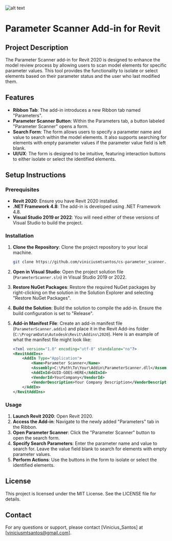 ![alt text](ParameterScanner/Resources/scanner_icon.ico)
# Parameter Scanner Add-in for Revit

## Project Description

The Parameter Scanner add-in for Revit 2020 is designed to enhance the model review process by allowing users to scan model elements for specific parameter values. This tool provides the functionality to isolate or select elements based on their parameter status and the user who last modified them.

## Features

- **Ribbon Tab**: The add-in introduces a new Ribbon tab named "Parameters".
- **Parameter Scanner Button**: Within the Parameters tab, a button labeled "Parameter Scanner" opens a form.
- **Search Form**: The form allows users to specify a parameter name and value to search within the model elements. It also supports searching for elements with empty parameter values if the parameter value field is left blank.
- **UI/UX**: The form is designed to be intuitive, featuring interaction buttons to either isolate or select the identified elements.

## Setup Instructions

### Prerequisites

- **Revit 2020**: Ensure you have Revit 2020 installed.
- **.NET Framework 4.8**: The add-in is developed using .NET Framework 4.8.
- **Visual Studio 2019 or 2022**: You will need either of these versions of Visual Studio to build the project.

### Installation

1. **Clone the Repository**: Clone the project repository to your local machine.
    ```bash
    git clone https://github.com/viniciusmtsantos/cs-parameter_scanner.git
    ```
2. **Open in Visual Studio**: Open the project solution file (`ParameterScanner.sln`) in Visual Studio 2019 or 2022.
3. **Restore NuGet Packages**: Restore the required NuGet packages by right-clicking on the solution in the Solution Explorer and selecting "Restore NuGet Packages".
4. **Build the Solution**: Build the solution to compile the add-in. Ensure the build configuration is set to "Release".
5. **Add-in Manifest File**: Create an add-in manifest file (`ParameterScanner.addin`) and place it in the Revit Add-ins folder (`C:\ProgramData\Autodesk\Revit\Addins\2020`). Here is an example of what the manifest file might look like:

    ```xml
    <?xml version="1.0" encoding="utf-8" standalone="no"?>
    <RevitAddIns>
        <AddIn Type="Application">
            <Name>Parameter Scanner</Name>
            <Assembly>C:\Path\To\Your\Addin\ParameterScanner.dll</Assembly>
            <AddInId>GUID-GOES-HERE</AddInId>
            <VendorId>YourCompany</VendorId>
            <VendorDescription>Your Company Description</VendorDescription>
        </AddIn>
    </RevitAddIns>
    ```

### Usage

1. **Launch Revit 2020**: Open Revit 2020.
2. **Access the Add-in**: Navigate to the newly added "Parameters" tab in the Ribbon.
3. **Open Parameter Scanner**: Click the "Parameter Scanner" button to open the search form.
4. **Specify Search Parameters**: Enter the parameter name and value to search for. Leave the value field blank to search for elements with empty parameter values.
5. **Perform Actions**: Use the buttons in the form to isolate or select the identified elements.

## License

This project is licensed under the MIT License. See the LICENSE file for details.

## Contact

For any questions or support, please contact [Vinicius_Santos] at [viniciusmtsantos@gmail.com].
